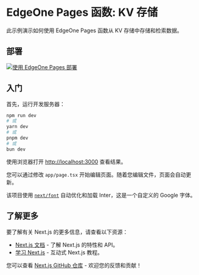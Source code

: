 # EdgeOne Pages 函数: KV 存储

此示例演示如何使用 EdgeOne Pages 函数从 KV 存储中存储和检索数据。

## 部署

[![使用 EdgeOne Pages 部署](https://cdnstatic.tencentcs.com/edgeone/pages/deploy.svg)](https://console.cloud.tencent.com/edgeone/pages/new?from=github&template=functions-kv)

## 入门

首先，运行开发服务器：

```bash
npm run dev
# 或
yarn dev
# 或
pnpm dev
# 或
bun dev
```

使用浏览器打开 [http://localhost:3000](http://localhost:3000) 查看结果。

您可以通过修改 `app/page.tsx` 开始编辑页面。随着您编辑文件，页面会自动更新。

该项目使用 [`next/font`](https://nextjs.org/docs/basic-features/font-optimization) 自动优化和加载 Inter，这是一个自定义的 Google 字体。

## 了解更多

要了解有关 Next.js 的更多信息，请查看以下资源：

- [Next.js 文档](https://nextjs.org/docs) - 了解 Next.js 的特性和 API。
- [学习 Next.js](https://nextjs.org/learn) - 互动式 Next.js 教程。

您可以查看 [Next.js GitHub 仓库](https://github.com/vercel/next.js/) - 欢迎您的反馈和贡献！